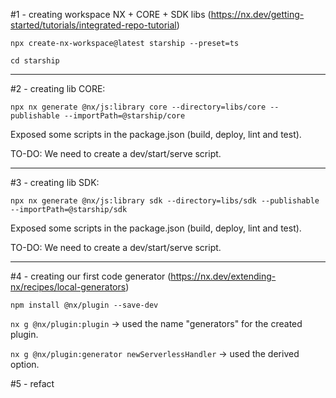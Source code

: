 #1 - creating workspace NX + CORE + SDK libs (https://nx.dev/getting-started/tutorials/integrated-repo-tutorial)

`npx create-nx-workspace@latest starship --preset=ts`

`cd starship`

---

#2 - creating lib CORE:

`npx nx generate @nx/js:library core --directory=libs/core --publishable --importPath=@starship/core`

Exposed some scripts in the package.json (build, deploy, lint and test).

TO-DO: We need to create a dev/start/serve script.

---

#3 - creating lib SDK:

`npx nx generate @nx/js:library sdk --directory=libs/sdk --publishable --importPath=@starship/sdk`

Exposed some scripts in the package.json (build, deploy, lint and test).

TO-DO: We need to create a dev/start/serve script.

---

#4 - creating our first code generator (https://nx.dev/extending-nx/recipes/local-generators)

`npm install @nx/plugin --save-dev`

`nx g @nx/plugin:plugin` -> used the name "generators" for the created plugin.

`nx g @nx/plugin:generator newServerlessHandler` -> used the derived option.

#5 - refact
